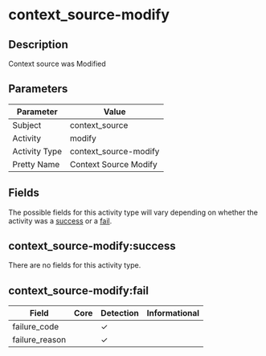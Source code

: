 context_source-modify
=====================

Description
-----------
Context source was Modified

Parameters
----------
| Parameter     | Value                 |
| ------------- | --------------------- |
| Subject       | context_source        |
| Activity      | modify                |
| Activity Type | context_source-modify |
| Pretty Name   | Context Source Modify |


Fields
------

The possible fields for this activity type will vary depending on whether the activity was a [success](#context_source-modifysuccess) or a [fail](#context_source-modifyfail).


context_source-modify:success
-----------------------------

There are no fields for this activity type.


context_source-modify:fail
--------------------------

| Field          | Core | Detection | Informational |
| -------------- | ---- | --------- | ------------- |
| failure_code   |      | &#10003;  |               |
| failure_reason |      | &#10003;  |               |